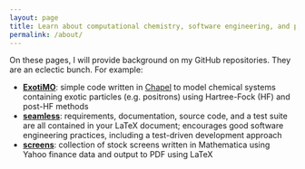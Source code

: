 ```yaml
---
layout: page
title: Learn about computational chemistry, software engineering, and personal finance 
permalink: /about/
---
```


On these pages, I will provide background on my GitHub repositories. They are 
an eclectic bunch. For example:

- **[ExotiMO](https://github.com/padamson/exotimo)**: simple code written in [Chapel](http://chapel.cray.com) to model 
chemical systems containing exotic particles (e.g. positrons) using 
Hartree-Fock (HF) and post-HF methods
- **[seamless](https://github.com/padamson/seamless)**: requirements, documentation, source code, and a test suite 
are all contained in your LaTeX document; encourages good software engineering 
practices, including a test-driven development approach
- **[screens](https://github.com/padamson/screens)**: collection of stock screens written in Mathematica using Yahoo 
finance data and output to PDF using LaTeX
